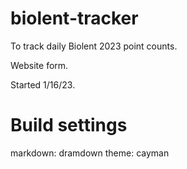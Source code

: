 # biolent-tracker
To track daily Biolent 2023 point counts.

Website form.

Started 1/16/23. 

# Build settings
markdown: dramdown
theme: cayman

